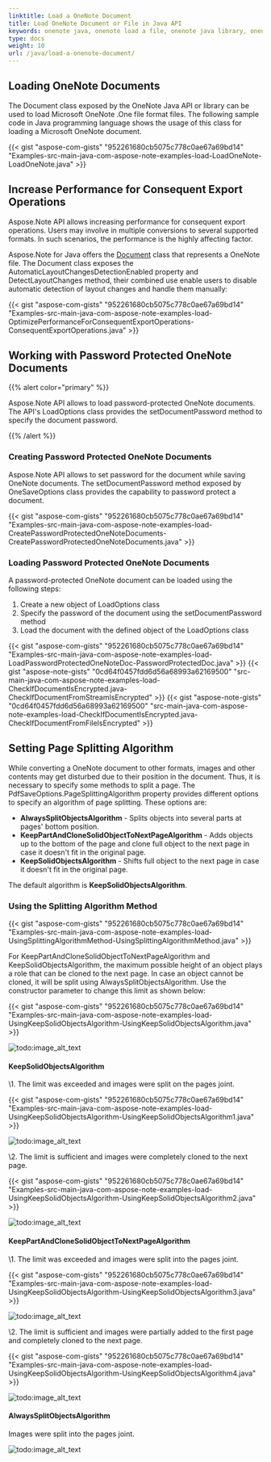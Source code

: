 ```yaml
---
linktitle: Load a OneNote Document
title: Load OneNote Document or File in Java API
keywords: onenote java, onenote load a file, onenote java library, onenote api java
type: docs
weight: 10
url: /java/load-a-onenote-document/
---
```



## **Loading OneNote Documents**
The Document class exposed by the OneNote Java API or library can be used to load Microsoft OneNote .One file format files. The following sample code in Java programming language shows the usage of this class for loading a Microsoft OneNote document.

{{< gist "aspose-com-gists" "952261680cb5075c778c0ae67a69bd14" "Examples-src-main-java-com-aspose-note-examples-load-LoadOneNote-LoadOneNote.java" >}}
## **Increase Performance for Consequent Export Operations**
Aspose.Note API allows increasing performance for consequent export operations. Users may involve in multiple conversions to several supported formats. In such scenarios, the performance is the highly affecting factor.

Aspose.Note for Java offers the [Document](https://reference.aspose.com/note/java/com.aspose.note/Document) class that represents a OneNote file. The Document class exposes the AutomaticLayoutChangesDetectionEnabled property and DetectLayoutChanges method, their combined use enable users to disable automatic detection of layout changes and handle them manually:

{{< gist "aspose-com-gists" "952261680cb5075c778c0ae67a69bd14" "Examples-src-main-java-com-aspose-note-examples-load-OptimizePerformanceForConsequentExportOperations-ConsequentExportOperations.java" >}}
## **Working with Password Protected OneNote Documents**
{{% alert color="primary" %}} 

Aspose.Note API allows to load password-protected OneNote documents. The API's LoadOptions class provides the setDocumentPassword method to specify the document password.

{{% /alert %}} 
### **Creating Password Protected OneNote Documents**
Aspose.Note API allows to set password for the document while saving OneNote documents. The setDocumentPassword method exposed by OneSaveOptions class provides the capability to password protect a document.

{{< gist "aspose-com-gists" "952261680cb5075c778c0ae67a69bd14" "Examples-src-main-java-com-aspose-note-examples-load-CreatePasswordProtectedOneNoteDocuments-CreatePasswordProtectedOneNoteDocuments.java" >}}


### **Loading Password Protected OneNote Documents**
A password-protected OneNote document can be loaded using the following steps:

1. Create a new object of LoadOptions class
1. Specify the password of the document using the setDocumentPassword method
1. Load the document with the defined object of the LoadOptions class

{{< gist "aspose-com-gists" "952261680cb5075c778c0ae67a69bd14" "Examples-src-main-java-com-aspose-note-examples-load-LoadPasswordProtectedOneNoteDoc-PasswordProtectedDoc.java" >}}
{{< gist "aspose-note-gists" "0cd64f0457fdd6d56a68993a62169500" "src-main-java-com-aspose-note-examples-load-CheckIfDocumentIsEncrypted.java-CheckIfDocumentFromStreamIsEncrypted" >}}
{{< gist "aspose-note-gists" "0cd64f0457fdd6d56a68993a62169500" "src-main-java-com-aspose-note-examples-load-CheckIfDocumentIsEncrypted.java-CheckIfDocumentFromFileIsEncrypted" >}}
## **Setting Page Splitting Algorithm**
While converting a OneNote document to other formats, images and other contents may get disturbed due to their position in the document. Thus, it is necessary to specify some methods to split a page. The PdfSaveOptions.PageSplittingAlgorithm property provides different options to specify an algorithm of page splitting. These options are:

- **AlwaysSplitObjectsAlgorithm** - Splits objects into several parts at pages' bottom position.
- **KeepPartAndCloneSolidObjectToNextPageAlgorithm** - Adds objects up to the bottom of the page and clone full object to the next page in case it doesn't fit in the original page.
- **KeepSolidObjectsAlgorithm** - Shifts full object to the next page in case it doesn't fit in the original page.

The default algorithm is **KeepSolidObjectsAlgorithm**.
### **Using the Splitting Algorithm Method**
{{< gist "aspose-com-gists" "952261680cb5075c778c0ae67a69bd14" "Examples-src-main-java-com-aspose-note-examples-load-UsingSplittingAlgorithmMethod-UsingSplittingAlgorithmMethod.java" >}}


For KeepPartAndCloneSolidObjectToNextPageAlgorithm and KeepSolidObjectsAlgorithm, the maximum possible height of an object plays a role that can be cloned to the next page. In case an object cannot be cloned, it will be split using AlwaysSplitObjectsAlgorithm. Use the constructor parameter to change this limit as shown below:

{{< gist "aspose-com-gists" "952261680cb5075c778c0ae67a69bd14" "Examples-src-main-java-com-aspose-note-examples-load-UsingKeepSolidObjectsAlgorithm-UsingKeepSolidObjectsAlgorithm.java" >}}

![todo:image_alt_text](load-a-onenote-document_1.png)
#### **KeepSolidObjectsAlgorithm**
\1. The limit was exceeded and images were split on the pages joint.

{{< gist "aspose-com-gists" "952261680cb5075c778c0ae67a69bd14" "Examples-src-main-java-com-aspose-note-examples-load-UsingKeepSolidObjectsAlgorithm-UsingKeepSolidObjectsAlgorithm1.java" >}}

![todo:image_alt_text](load-a-onenote-document_2.png)


\2. The limit is sufficient and images were completely cloned to the next page.

{{< gist "aspose-com-gists" "952261680cb5075c778c0ae67a69bd14" "Examples-src-main-java-com-aspose-note-examples-load-UsingKeepSolidObjectsAlgorithm-UsingKeepSolidObjectsAlgorithm2.java" >}}

![todo:image_alt_text](load-a-onenote-document_3.png)
#### **KeepPartAndCloneSolidObjectToNextPageAlgorithm**
\1. The limit was exceeded and images were split into the pages joint.

{{< gist "aspose-com-gists" "952261680cb5075c778c0ae67a69bd14" "Examples-src-main-java-com-aspose-note-examples-load-UsingKeepSolidObjectsAlgorithm-UsingKeepSolidObjectsAlgorithm3.java" >}}

![todo:image_alt_text](load-a-onenote-document_4.png)


\2. The limit is sufficient and images were partially added to the first page and completely cloned to the next page.

{{< gist "aspose-com-gists" "952261680cb5075c778c0ae67a69bd14" "Examples-src-main-java-com-aspose-note-examples-load-UsingKeepSolidObjectsAlgorithm-UsingKeepSolidObjectsAlgorithm4.java" >}}

![todo:image_alt_text](load-a-onenote-document_5.png)
#### **AlwaysSplitObjectsAlgorithm**
Images were split into the pages joint.

![todo:image_alt_text](load-a-onenote-document_1.png)
